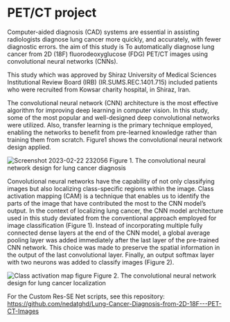 # PET/CT project
Computer-aided diagnosis (CAD) systems are essential in assisting radiologists diagnose lung cancer more quickly, and accurately, with fewer diagnostic errors. the aim of this study is To automatically diagnose lung cancer from 2D (18F) fluorodeoxyglucose (FDG) PET/CT images using convolutional neural networks (CNNs).

This study which was approved by Shiraz University of Medical Sciences Institutional Review Board (IRB) (IR.SUMS.REC.1401.715) included patients who were recruited from Kowsar charity hospital, in Shiraz, Iran. 

The convolutional neural network (CNN) architecture is the most effective algorithm for improving deep learning in computer vision. In this study, some of the most popular and well-designed deep convolutional networks were utilized. Also, transfer learning is the primary technique employed, enabling the networks to benefit from pre-learned knowledge rather than training them from scratch. Figure1 shows the convolutional neural network design applied.

![Screenshot 2023-02-22 232056](https://github.com/MKarimpour1997/thesProjectPET-CT/assets/131992544/9db90fe8-435b-4dff-addc-e000a7f50532)
Figure 1. The convolutional neural network design for lung cancer diagnosis


Convolutional neural networks have the capability of not only classifying images but also localizing class-specific regions within the image. Class activation mapping (CAM) is a technique that enables us to identify the parts of the image that have contributed the most to the CNN model’s output. In the context of localizing lung cancer, the CNN model architecture used in this study deviated from the conventional approach employed for image classification (Figure 1). Instead of incorporating multiple fully connected dense layers at the end of the CNN model, a global average pooling layer was added immediately after the last layer of the pre-trained CNN network. This choice was made to preserve the spatial information in the output of the last convolutional layer. Finally, an output softmax layer with two neurons was added to classify images (Figure 2).

![Class activation map figure](https://github.com/MKarimpour1997/thesProjectPET-CT/assets/131992544/048fecd6-90b2-446e-877c-30cdd24f4613)
Figure 2. The convolutional neural network design for lung cancer localization


For the Custom Res-SE Net scripts, see this repository: https://github.com/nedatghd/Lung-Cancer-Diagnosis-from-2D-18F---PET-CT-Images
